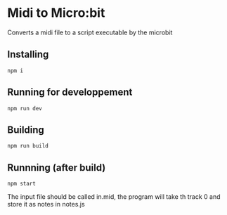 # Midi to Micro:bit

Converts a midi file to a script executable by the microbit

## Installing

```
npm i
```

## Running for developpement

```
npm run dev
```

## Building

```
npm run build
```

## Runnning (after build)

```
npm start
```

The input file should be called in.mid, the program will take th track 0 and store it as notes in notes.js
